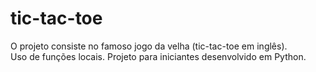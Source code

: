 # tic-tac-toe
O projeto consiste no famoso jogo da velha (tic-tac-toe em inglês).<br/>
Uso de funções locais. Projeto para iniciantes desenvolvido em Python.
